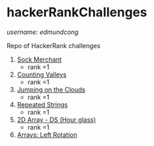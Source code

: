 # hackerRankChallenges

_username: edmundcong_

Repo of HackerRank challenges

1. [Sock Merchant](https://www.hackerrank.com/challenges/sock-merchant)
    * rank =1
2. [Counting Valleys](https://www.hackerrank.com/challenges/counting-valleys)
    * rank =1
3. [Jumping on the Clouds](https://www.hackerrank.com/challenges/jumping-on-the-clouds)
    * rank =1
4. [Repeated Strings](https://www.hackerrank.com/challenges/repeated-string)
    * rank =1
5. [2D Array - DS (Hour glass)](https://www.hackerrank.com/challenges/2d-array)
    * rank =1
6. [Arrays: Left Rotation](https://www.hackerrank.com/challenges/ctci-array-left-rotation)